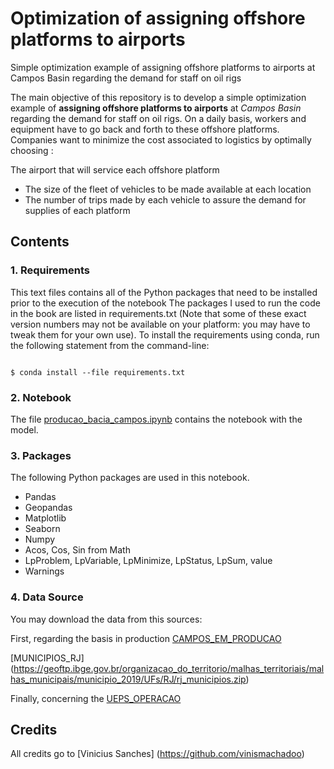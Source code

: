 # Optimization of assigning offshore platforms to airports

Simple optimization example of assigning offshore platforms to airports at Campos Basin regarding the demand for staff on oil rigs


The main objective of this repository is to develop a simple optimization example of **assigning offshore platforms to airports** at  *Campos Basin* regarding the demand for staff on oil rigs. On a daily basis, workers and equipment have to go back and forth to these offshore platforms. Companies want to minimize the cost associated to logistics by optimally choosing :

The airport that will service each offshore platform
- The size of the fleet of vehicles to be made available at each location
- The number of trips made by each vehicle to assure the demand for supplies of each platform



## Contents




### 1. Requirements
This text files contains all of the Python packages that need to be installed prior to the execution of the notebook
The packages I used to run the code in the book are listed in requirements.txt (Note that some of these exact version numbers may not be available on your platform: you may have to tweak them for your own use). To install the requirements using conda, run the following statement from the command-line:
```
 
$ conda install --file requirements.txt

```

### 2. Notebook

The file [producao_bacia_campos.ipynb](https://github.com/piagaarcia/otimizacao-petroleo-offshore/blob/main/producao_bacia_campos.ipynb) contains the notebook with the model.

### 3. Packages


The following Python packages are used in this notebook.

- Pandas
- Geopandas
- Matplotlib
- Seaborn
- Numpy
- Acos, Cos, Sin from Math
- LpProblem, LpVariable, LpMinimize, LpStatus, LpSum, value
- Warnings

### 4. Data Source

You may download the data from this sources:

First, regarding the basis in production [CAMPOS_EM_PRODUCAO](http://hmlapp5.anp.gov.br/geoserver/oracleworskspace/ows?service=WFS&version=1.0.0&request=GetFeature&typeName=oracleworskspace:CAMPOS_PRODUCAO_SIRGAS&outputFormat=JSON)

[MUNICIPIOS_RJ] (https://geoftp.ibge.gov.br/organizacao_do_territorio/malhas_territoriais/malhas_municipais/municipio_2019/UFs/RJ/rj_municipios.zip)

Finally, concerning the [UEPS_OPERACAO](https://www.gov.br/anp/pt-br/centrais-de-conteudo/dados-abertos/arquivos/lpo/dados-abertos-ueps-operacao-1.csv)




## Credits

All credits go to [Vinicius Sanches] (https://github.com/vinismachadoo)
 


